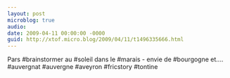 ```yaml
---
layout: post
microblog: true
audio: 
date: 2009-04-11 00:00:00 -0000
guid: http://xtof.micro.blog/2009/04/11/t1496335666.html
---
```

Pars #brainstormer au #soleil dans le #marais - envie de #bourgogne et.... #auvergnat #auvergne #aveyron #fricstory #tontine
